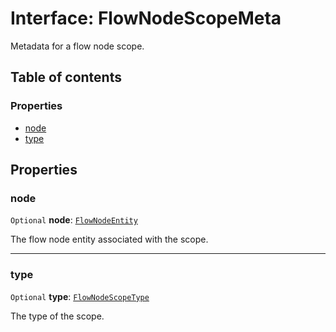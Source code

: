 # Interface: FlowNodeScopeMeta

Metadata for a flow node scope.

## Table of contents

### Properties

* [node](/auto-docs/fixed-layout-editor/interfaces/FlowNodeScopeMeta.md#node)
* [type](/auto-docs/fixed-layout-editor/interfaces/FlowNodeScopeMeta.md#type)

## Properties

### node

`Optional` **node**: [`FlowNodeEntity`](/auto-docs/fixed-layout-editor/classes/FlowNodeEntity-1.md)

The flow node entity associated with the scope.

***

### type

`Optional` **type**: [`FlowNodeScopeType`](/auto-docs/fixed-layout-editor/enums/FlowNodeScopeType.md)

The type of the scope.

